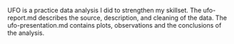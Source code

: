 UFO is a practice data analysis I did to strengthen my skillset. The ufo-report.md describes the source, description, and cleaning of the data. The ufo-presentation.md  contains plots, observations and the conclusions of the analysis.
